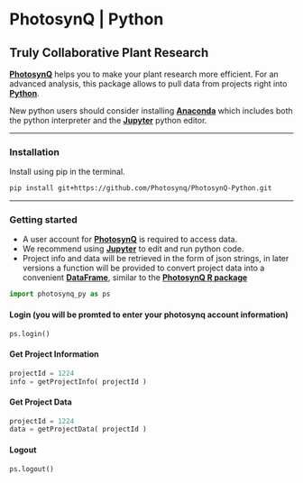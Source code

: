 PhotosynQ | Python
=====================

Truly Collaborative Plant Research
----------------------------------

**[PhotosynQ]** helps you to make your plant research more efficient. For an advanced analysis, this package allows to pull data from projects right into **[Python]**.

New python users should consider installing **[Anaconda]** which includes both the python interpreter and the **[Jupyter]**  python editor.

***

### Installation
Install using pip in the terminal.

```bash
pip install git+https://github.com/Photosynq/PhotosynQ-Python.git
```

***

### Getting started
* A user account for **[PhotosynQ]** is required to access data. 
* We recommend using **[Jupyter]** to edit and run python code.
* Project info and data will be retrieved in the form of json strings, in later versions a function will be provided to convert project data into a convenient **[DataFrame]**, similar to the **[PhotosynQ R package]**


```py
import photosynq_py as ps
```

#### Login (you will be promted to enter your photosynq account information)
```py
ps.login()
```

#### Get Project Information
```py
projectId = 1224
info = getProjectInfo( projectId )
```

#### Get Project Data
```py
projectId = 1224
data = getProjectData( projectId )
```

#### Logout
```py
ps.logout()
```



[PhotosynQ]: https://photosynq.org "PhotosynQ"

[Python]: https://www.python.org/ "Python"

[Jupyter]: http://jupyter.org/ "Jupyter"

[Anaconda]: https://www.continuum.io/downloads "Anaconda"

[DataFrame]: http://pandas.pydata.org/pandas-docs/stable/generated/pandas.DataFrame.html "DataFrame"

[PhotosynQ R package]: https://github.com/Photosynq/PhotosynQ-R "PhotosynQ R package"
